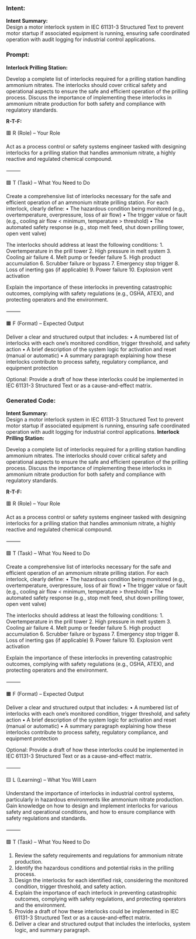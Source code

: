 ### Intent:
**Intent Summary:**  
Design a motor interlock system in IEC 61131-3 Structured Text to prevent motor startup if associated equipment is running, ensuring safe coordinated operation with audit logging for industrial control applications.

### Prompt:
**Interlock Prilling Station:**

Develop a complete list of interlocks required for a prilling station handling ammonium nitrates. The interlocks should cover critical safety and operational aspects to ensure the safe and efficient operation of the prilling process. Discuss the importance of implementing these interlocks in ammonium nitrate production for both safety and compliance with regulatory standards.

**R-T-F:**

🟥 R (Role) – Your Role

Act as a process control or safety systems engineer tasked with designing interlocks for a prilling station that handles ammonium nitrate, a highly reactive and regulated chemical compound.

⸻

🟩 T (Task) – What You Need to Do

Create a comprehensive list of interlocks necessary for the safe and efficient operation of an ammonium nitrate prilling station. For each interlock, clearly define:
	•	The hazardous condition being monitored (e.g., overtemperature, overpressure, loss of air flow)
	•	The trigger value or fault (e.g., cooling air flow < minimum, temperature > threshold)
	•	The automated safety response (e.g., stop melt feed, shut down prilling tower, open vent valve)

The interlocks should address at least the following conditions:
	1.	Overtemperature in the prill tower
	2.	High pressure in melt system
	3.	Cooling air failure
	4.	Melt pump or feeder failure
	5.	High product accumulation
	6.	Scrubber failure or bypass
	7.	Emergency stop trigger
	8.	Loss of inerting gas (if applicable)
	9.	Power failure
	10.	Explosion vent activation

Explain the importance of these interlocks in preventing catastrophic outcomes, complying with safety regulations (e.g., OSHA, ATEX), and protecting operators and the environment.

⸻

🟧 F (Format) – Expected Output

Deliver a clear and structured output that includes:
	•	A numbered list of interlocks with each one’s monitored condition, trigger threshold, and safety action
	•	A brief description of the system logic for activation and reset (manual or automatic)
	•	A summary paragraph explaining how these interlocks contribute to process safety, regulatory compliance, and equipment protection

Optional: Provide a draft of how these interlocks could be implemented in IEC 61131-3 Structured Text or as a cause-and-effect matrix.

### Generated Code:
**Intent Summary:**  
Design a motor interlock system in IEC 61131-3 Structured Text to prevent motor startup if associated equipment is running, ensuring safe coordinated operation with audit logging for industrial control applications.
**Interlock Prilling Station:**

Develop a complete list of interlocks required for a prilling station handling ammonium nitrates. The interlocks should cover critical safety and operational aspects to ensure the safe and efficient operation of the prilling process. Discuss the importance of implementing these interlocks in ammonium nitrate production for both safety and compliance with regulatory standards.

**R-T-F:**

🟥 R (Role) – Your Role

Act as a process control or safety systems engineer tasked with designing interlocks for a prilling station that handles ammonium nitrate, a highly reactive and regulated chemical compound.

⸻

🟩 T (Task) – What You Need to Do

Create a comprehensive list of interlocks necessary for the safe and efficient operation of an ammonium nitrate prilling station. For each interlock, clearly define:
	•	The hazardous condition being monitored (e.g., overtemperature, overpressure, loss of air flow)
	•	The trigger value or fault (e.g., cooling air flow < minimum, temperature > threshold)
	•	The automated safety response (e.g., stop melt feed, shut down prilling tower, open vent valve)

The interlocks should address at least the following conditions:
	1.	Overtemperature in the prill tower
	2.	High pressure in melt system
	3.	Cooling air failure
	4.	Melt pump or feeder failure
	5.	High product accumulation
	6.	Scrubber failure or bypass
	7.	Emergency stop trigger
	8.	Loss of inerting gas (if applicable)
	9.	Power failure
	10.	Explosion vent activation

Explain the importance of these interlocks in preventing catastrophic outcomes, complying with safety regulations (e.g., OSHA, ATEX), and protecting operators and the environment.

⸻

🟧 F (Format) – Expected Output

Deliver a clear and structured output that includes:
	•	A numbered list of interlocks with each one’s monitored condition, trigger threshold, and safety action
	•	A brief description of the system logic for activation and reset (manual or automatic)
	•	A summary paragraph explaining how these interlocks contribute to process safety, regulatory compliance, and equipment protection

Optional: Provide a draft of how these interlocks could be implemented in IEC 61131-3 Structured Text or as a cause-and-effect matrix.

⸻

🟨 L (Learning) – What You Will Learn

Understand the importance of interlocks in industrial control systems, particularly in hazardous environments like ammonium nitrate production. Gain knowledge on how to design and implement interlocks for various safety and operational conditions, and how to ensure compliance with safety regulations and standards.

⸻

🟩 T (Task) – What You Need to Do

1.	Review the safety requirements and regulations for ammonium nitrate production.
2.	Identify the hazardous conditions and potential risks in the prilling process.
3.	Design the interlocks for each identified risk, considering the monitored condition, trigger threshold, and safety action.
4.	Explain the importance of each interlock in preventing catastrophic outcomes, complying with safety regulations, and protecting operators and the environment.
5.	Provide a draft of how these interlocks could be implemented in IEC 61131-3 Structured Text or as a cause-and-effect matrix.
6.	Deliver a clear and structured output that includes the interlocks, system logic, and summary paragraph.

